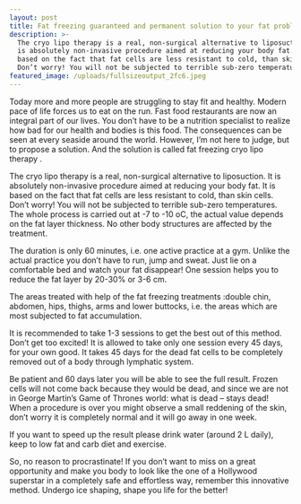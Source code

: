 ```yaml
---
layout: post
title: Fat freezing guaranteed and permanent solution to your fat problem.
description: >-
  The cryo lipo therapy is a real, non-surgical alternative to liposuction. It
  is absolutely non-invasive procedure aimed at reducing your body fat. It is
  based on the fact that fat cells are less resistant to cold, than skin cells.
  Don’t worry! You will not be subjected to terrible sub-zero temperatures.
featured_image: /uploads/fullsizeoutput_2fc6.jpeg
---
```


Today more and more people are struggling to stay fit and healthy. Modern pace of life forces us to eat on the run. Fast food restaurants are now an integral part of our lives. You don’t have to be a nutrition specialist to realize how bad for our health and bodies is this food. The consequences can be seen at every seaside around the world. However, I’m not here to judge, but to propose a solution. And the solution is called fat freezing cryo lipo therapy .

The cryo lipo therapy is a real, non-surgical alternative to liposuction. It is absolutely non-invasive procedure aimed at reducing your body fat. It is based on the fact that fat cells are less resistant to cold, than skin cells. Don’t worry! You will not be subjected to terrible sub-zero temperatures. The whole process is carried out at -7 to -10 oC, the actual value depends on the fat layer thickness. No other body structures are affected by the treatment.

The duration is only 60 minutes, i.e. one active practice at a gym. Unlike the actual practice you don’t have to run, jump and sweat. Just lie on a comfortable bed and watch your fat disappear! One session helps you to reduce the fat layer by 20-30% or 3-6 cm.&nbsp;

The areas treated with help of the fat freezing treatments :double chin, abdomen, hips, thighs, arms and lower buttocks, i.e. the areas which are most subjected to fat accumulation.

It is recommended to take 1-3 sessions to get the best out of this method. Don’t get too excited! It is allowed to take only one session every 45 days, for your own good. It takes 45 days for the dead fat cells to be completely removed out of a body through lymphatic system.

Be patient and 60 days later you will be able to see the full result. Frozen cells will not come back because they would be dead, and since we are not in George Martin’s Game of Thrones world: what is dead – stays dead!<br>When a procedure is over you might observe a small reddening of the skin, don’t worry it is completely normal and it will go away in one week.

If you want to speed up the result please drink water (around 2 L daily), keep to low fat and carb diet and exercise. &nbsp; &nbsp; &nbsp; &nbsp;&nbsp;

So, no reason to procrastinate! If you don’t want to miss on a great opportunity and make you body to look like the one of a Hollywood superstar in a completely safe and effortless way, remember this innovative method. Undergo ice shaping, shape you life for the better!
